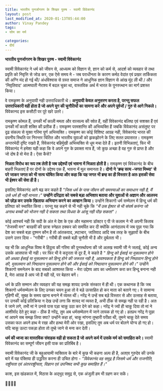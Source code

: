 ```yaml
---
title: भारतीय पुनर्जागरण के शिखर पुरुष - स्वामी विवेकानंद
layout: post
last_modified_at: 2020-01-13T05:44:00
author: Vinay Pandey
tags:
- सोम का मर्म

categories:
- दीर्घ
---
```

**भारतीय पुनर्जागरण के शिखर पुरुष - स्वामी विवेकानंद**

स्वामी विवेकानंद  ने धर्म को जीवन से, आध्यत्म को विज्ञान से, ज्ञान को कर्म से, आदर्श को व्यवहार से तथा प्रवृति को निवृत्ति से जोड कर, एक ऐसे समय मे - जब पराधीनता के कारण कर्मठ वेदांत एवं प्रखर तार्किकता की अग्नि मंद हो गई थी/ अंधविश्वास से ग्रस्त समाज ने आधुनिक ज्ञान विज्ञान से आंख मूंद ली थी / और  'निवृतिवाद' आत्मघाती नैराश्य में बदल चुका था,  वास्तविक अर्थ में भारत के पुनरुत्थान का मार्ग प्रशस्त किया। 

वे रामकृष्ण के अनुयायी नही उत्तराधिकारी थे। **अनुयायी केवल अनुसरण करता है, परन्तु सफल उत्तराधिकारी वही होता है जो अपने युग की चुनौतियों का सामना करे और अपने पूर्वजों / गुरु से आगे निकले।** विवेकानद इस कसौटी पर पूरे खरे उतरे। 

रामकृष्ण कोमल हैं, उनकी माँ काली ममता और वात्सल्य की स्रोत हैं, वहीं विवेकानंद बलिष्ठ एवं सशक्त हैं एवं उनकी माँ काली शक्ति की प्रतीक हैं। रामकृष्ण परमशान्ति की अभिव्यक्ति हैं जबकि विवेकानंद असंतुष्ट पर दृढ़ संकल्प से युक्त गरिमा पूर्ण अभिव्यक्ति। रामकृष्ण का कोई विशिष्ट आग्रह नही, विवेकानंद भारत की दयनीय स्थिति पर निरन्तर चिंतित और भारतीय युवाओं को झकझोरने के लिए सतत प्रयासरत। रामकृष्ण अन्तरभेदी दृष्टि रखते हैं, विवेकानंद बहिर्मुखी अभिव्यक्ति से धूम मचा देते हैं। इतनी विभिन्नताएं, फिर भी विवेकानंद ने हमेशा यही कहा कि वे अपने गुरु के प्रवक्ता मात्र हैं, जो कुछ अच्छा है वह गुरु से प्राप्त है और जो दोष है वो मेरा है। ऐसा कैसे? 

**भिन्नता विरोध का रूप तब लेती है जब उद्देश्यों एवं भावना में भिन्नता होती है।** रामकृष्ण एवं विवेकानंद के बीच बाहरी भिन्नताएं हैं पर दोनों के उद्देश्य एक हैं, भावना में मूल समानता है। **दोनो ने 'ब्रम्ह सत्य -जगत मिथ्या' से परे जाकर जगत को भी सत्य घोषित किया और कहा कि यह जगत भी ब्रम्ह का ही विस्तार है अतः इसकी सेवा भी ईश्वर की सेवा ही है।**

 इसलिए विवेकानंद आगे बढ़ कर कहते हैं *"जिस धर्म के पास जीवन की समस्याओं का समाधान नही है, मैं उसे धर्म ही नही मानता।"* **उन्होंने दरिद्रता को सबसे बड़ा अभिशाप बताया और युवाओं से अज्ञान और आलस्य को छोड़ कर उसके खिलाफ अभियान करने का आव्हान किया।** उन्होंने शिकागो धर्म सम्मेलन में हिन्दू धर्म की प्रतिष्ठा को स्थापित किया। परन्तु यह कहने से भी नही चूके कि *"मैं उस ईश्वर से भी संघर्ष करुंगा जो अनाथ बच्चों को भोजन नही दे सकता तथा विधवा के आंसू नही पोंछ सकता"।* 

कोई आश्चर्य नही कि सदी के अंत मे देश के एक और महामना डॉक्टर ए पी जे कलाम ने भी अपनी किताब "तेजस्वी मन" बारहवीं की छात्रा स्नेहल ठक्कर को समर्पित कर दी क्योंकि आनंदालय में जब पूछा गया कि देश का सबसे बड़ा दुश्मन कौन है तो आंतकवाद, भ्र्ष्टाचार, जातिवाद आदि सब तरह के सुझावों के बीच उसने उत्तर दिया -  "गरीबी"। गरीबी ही सबसे बड़ी चुनौती भी है और दुर्बलता भी।

यह भी कि आधुनिक विश्व मे हिंदुत्व की गरिमा की पुनर्स्थापना की जो अलख स्वामी जी ने जलाई, कोई अन्य उसके आसपास भी नही। पर फिर भी वे कट्टरता से दूर हैं, वे कहते है *" हिन्दू को ईसाई या मुसलमान होने की अथवा ईसाई या मुसलमान को हिन्दू होने की जरूरत नही है, आवश्यकता है हिन्दू को निष्ठावान हिन्दू होने की, मुसलमान को निष्ठावान मुसलमान होने की और ईसाई को निष्ठावान मुसलमान होने की।"* उन्होंने शिकागो समनेलन के बाद सबको आश्वस्त किया - मेरा उद्देश्य आप का धर्मांतरण करा कर हिन्दू बनाना नही है, मेरा आग्रह है आप जो हैं वही रहें, पर बेहतर बनें। 

धर्म के प्रति सम्मान और व्यवहार की यह समझ शायद उनके संस्कार में ही थी। एक कथानक है कि जब शिकागो धर्मसम्मेलन के लिए उनका चयन हुआ तो वे बड़े उत्साहित हो कर माता को बताने गए। वे सामान्य गृहिणी थीं, सुबह के समय खाना बनाने में व्यस्त थीं। नरेंद्र ने उन्हें सब बड़े विस्तार से और उत्साह से बताया, पर उनकी कोई प्रतिक्रिया न देख उन्हें लगा कि शायद मां व्यस्त है, अभी ठीक से समझ नही पा रही है। अतः वे जाने लगे, तभी मां ने उनसे पास पड़ा चाकू उठा कर देने को कहा। नरेंद्र ने ज्यों ही चाकू दिया तो मां ने आशीर्वाद देते हुए कहा - ठीक है नरेंद्र, तुम अब धर्मसम्मेलन में जाने लायक हो गए हो। हतप्रभ नरेंद्र ने पूछा मां आपने सब समझ लिया क्या? उन्होंने कहा हां, चाकू मांगना तुम्हारी परीक्षा थी, तुमने चाकू देते समय उसका फल अपने हाथ मे रखा और हत्था मेरी ओर रखा, इसलिए तुम अब धर्म पर बोलने योग्य हो गए हो। यदि चाकू उल्टा पकड़ा होता तो तुम्हे जाने से मना कर देती। 

**धर्म की ध्वजा का वास्तविक संवाहक वही हो सकता है जो अपने कर्म में उसके मर्म को समाहित करे।** स्वामी विवेकानंद का सम्पूर्ण जीवन इसी पाक का प्रतिबिंब है। 

स्वामी विवेकानंद जी के बहुआयामी व्यक्तित्व के बारे में कुछ भी कहना अल्प ही है, अतएव गुरुदेव की उनके बारे में यह पंक्तिया ही उद्धरित करना ही उचित होगा - *"विवेकानंद वह समुद्र है जिसमे धर्म और राजनीति, राष्ट्रीयता एवं अंतरराष्ट्रीयता, विज्ञान एवं उपनिषद सभी कुछ समाहित हैं।"*

काश, इस खंडकाल में, मिठास के अद्भुद समुद्र से, एक अंजुली हम भी ग्रहण कर सकें। 

🙏🌷🌷🙏


